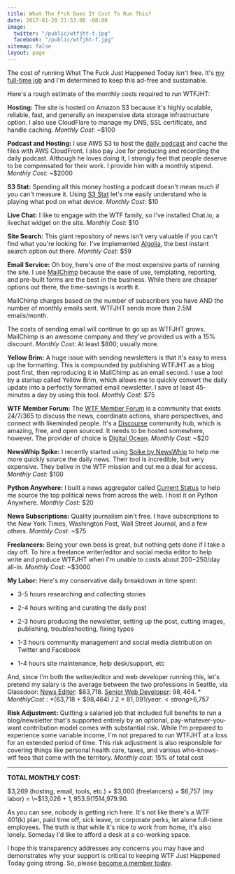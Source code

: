 ```yaml
---
title: What The F*ck Does It Cost To Run This?
date: 2017-01-20 21:53:00 -08:00
image:
  twitter: "/public/wtfjht-t.jpg"
  facebook: "/public/wtfjht-f.jpg"
sitemap: false
layout: page
---
```


The cost of running What The Fuck Just Happened Today isn't free. It's [my full-time job](https://whatthefuckjusthappenedtoday.com/meta/trump-creates-one-new-job/) and I'm determined to keep this ad-free and sustainable.

Here's a rough estimate of the monthly costs required to run WTFJHT:

**Hosting:**
The site is hosted on Amazon S3 because it's highly scalable, reliable, fast, and generally an inexpensive data storage infrastructure option. I also use CloudFlare to manage my DNS, SSL certificate, and handle caching. *Monthly Cost:* \~$100

**Podcast and Hosting:**
I use AWS S3 to host the [daily podcast](https://whatthefuckjusthappenedtoday.com/podcasts/) and cache the files with AWS CloudFront. I also pay Joe for producing and recording the daily podcast. Although he loves doing it, I strongly feel that people deserve to be compensated for their work. I provide him with a monthly stipend. *Monthly Cost:* \~$2000

**S3 Stat:**
Spending all this money hosting a podcast doesn't mean much if you can't measure it. Using [S3 Stat](https://www.s3stat.com) let's me easily understand who is playing what pod on what device. *Monthly Cost:* $10

**Live Chat:**
I like to engage with the WTF family, so I've installed Chat.io, a livechat widget on the site. *Monthly Cost:* $10

**Site Search:**
This giant repository of news isn't very valuable if you can't find what you're looking for. I've implemented [Algolia](https://www.algolia.com/), the best instant search option out there. *Monthly Cost:* $59

**Email Service:**
Oh boy, here's one of the most expensive parts of running the site. I use [MailChimp](https://mailchimp.com/) because the ease of use, templating, reporting, and pre-built forms are the best in the business. While there are cheaper options out there, the time-savings is worth it.

MailChimp charges based on the number of subscribers you have AND the number of monthly emails sent. WTFJHT sends more than 2.5M emails/month.

The costs of sending email will continue to go up as WTFJHT grows. MailChimp is an awesome company and they've provided us with a 15% discount. *Monthly Cost:* At least $800; usually more.

**Yellow Brim:**
A huge issue with sending newsletters is that it's easy to mess up the formatting. This is compounded by publishing WTFJHT as a blog post first, then reproducing it in MailChimp as an email second. I use a tool by a startup called Yellow Brim, which allows me to quickly convert the daily update into a perfectly formatted email newsletter. I save at least 45-minutes a day by using this tool. *Monthly Cost:* $75 

**WTF Member Forum:**
The [WTF Member Forum](https://talk.whatthefuckjusthappenedtoday.com/) is a community that exists 24/7/365 to discuss the news, coordinate actions, share perspectives, and connect with likeminded people. It's a [Discourse](http://www.discourse.org/) community hub, which is amazing, free, and open sourced. It needs to be hosted somewhere, however. The provider of choice is [Digital Ocean](https://www.digitalocean.com). *Monthly Cost:* \~$20

**NewsWhip Spike:**
I recently started using [Spike by NewsWhip](https://www.newswhip.com/newswhip-spike/) to help me more quickly source the daily news. Their tool is incredible, but very expensive. They belive in the WTF mission and cut me a deal for access. *Monthly Cost:* $100

**Python Anywhere:**
I built a news aggregator called [Current Status](https://currentstatus.io/) to help me source the top political news from across the web. I host it on Python Anywhere. *Monthly Cost:* $20

**News Subscriptions:**
Quality journalism ain't free. I have subscriptions to the New York Times, Washington Post, Wall Street Journal, and a few others. *Monthly Cost:* \~$75

**Freelancers:**
Being your own boss is great, but nothing gets done if I take a day off. To hire a freelance writer/editor and social media editor to help write and produce WTFJHT when I'm unable to costs about $200-$250/day all-in. *Monthly Cost:* \~$3000

**My Labor:**
Here's my conservative daily breakdown in time spent:

* 3-5 hours researching and collecting stories

* 2-4 hours writing and curating the daily post

* 2-3 hours producing the newsletter, setting up the post, cutting images, publishing, troubleshooting, fixing typos

* 1-3 hours community management and social media distribution on Twitter and Facebook

* 1-4 hours site maintenance, help desk/support, etc

And, since I'm both the writer/editor and web developer running this, let's pretend my salary is the average between the two professions in Seattle, via Glassdoor: [News Editor](https://www.glassdoor.com/Salaries/seattle-news-editor-salary-SRCH_IL.0,7_IM781_KO8,19.htm): $63,718. [Senior Web Developer](https://www.glassdoor.com/Salaries/seattle-senior-web-developer-salary-SRCH_IL.0,7_IM781_KO8,28.htm): $98,464. *Monthly Cost:* ($63,718 \+ $98,464) / 2 = $81,091/year. <strong>$6,757</strong>

**Risk Adjustment:**
Quitting a salaried job that included full benefits to run a blog/newsletter that's supported entirely by an optional, pay-whatever-you-want contribution model comes with substantial risk. While I'm prepared to experience some variable income, I'm not prepared to run WTFJHT at a loss for an extended period of time. This risk adjustment is also responsible for covering things like personal health care, taxes, and various who-knows-wtf fees that come with the territory. *Monthly cost*: 15% of total cost

---

**TOTAL MONTHLY COST:**

\$3,269 (hosting, email, tools, etc.) \+ $3,000 (freelancers) \+ $6,757 (my labor) = \~$13,026 \+ $1,953.9 (15% risk adjustment) = <strong>$14,979.90</strong>.

As you can see, nobody is getting rich here. It's not like there's a WTF 401(k) plan, paid time off, sick leave, or corporate perks, let alone full-time employees. The truth is that while it's nice to work from home, it's also lonely. Someday I'd like to afford a desk at a co-working space. 

I hope this transparency addresses any concerns you may have and demonstrates why your support is critical to keeping WTF Just Happened Today going strong. So, please [become a member today](https://whatthefuckjusthappenedtoday.com/membership/).